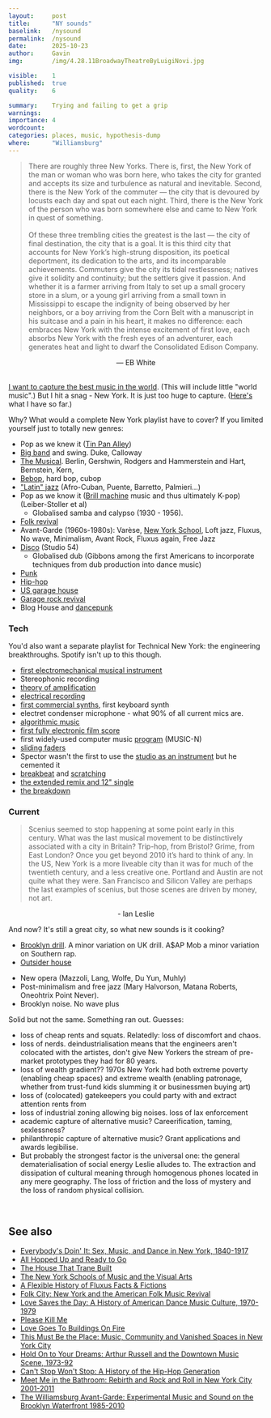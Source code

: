```yaml
---
layout:     post
title:      "NY sounds"
baselink:   /nysound
permalink:  /nysound
date:       2025-10-23
author:     Gavin
img:        /img/4.28.11BroadwayTheatreByLuigiNovi.jpg

visible:    1
published:  true
quality:    6

summary:    Trying and failing to get a grip
warnings: 	
importance: 4
wordcount:  
categories: places, music, hypothesis-dump
where:      "Williamsburg"
---
```



> There are roughly three New Yorks. There is, first, the New York of the man or woman who was born here, who takes the city for granted and accepts its size and turbulence as natural and inevitable. Second, there is the New York of the commuter — the city that is devoured by locusts each day and spat out each night. Third, there is the New York of the person who was born somewhere else and came to New York in quest of something.<br><br>Of these three trembling cities the greatest is the last — the city of final destination, the city that is a goal. It is this third city that accounts for New York’s high-strung disposition, its poetical deportment, its dedication to the arts, and its incomparable achievements. Commuters give the city its tidal restlessness; natives give it solidity and continuity; but the settlers give it passion. And whether it is a farmer arriving from Italy to set up a small grocery store in a slum, or a young girl arriving from a small town in Mississippi to escape the indignity of being observed by her neighbors, or a boy arriving from the Corn Belt with a manuscript in his suitcase and a pain in his heart, it makes no difference: each embraces New York with the intense excitement of first love, each absorbs New York with the fresh eyes of an adventurer, each generates heat and light to dwarf the Consolidated Edison Company.

<center>— EB White</center>

<br>


<a href="/nation-sound">I want to capture the best music in the world</a>. (This will include little "world music".) But I hit a snag - New York. It is just too huge to capture. ([Here's](https://open.spotify.com/playlist/0He9PPzeJfgHrjMJ5DPujT?si=W5P4eMmwSCehYJBIcTW-0g&pi=ZJ0uSBR4R22-D) what I have so far.)

Why? What would a complete New York playlist have to cover? If you limited yourself just to totally new genres:


* Pop as we knew it ([Tin Pan Alley](https://open.spotify.com/playlist/22TWbFEbnhHv3CLCxOjoBW?si=-0SC9IIwSk6uHUE3HIBG_w&pi=5SwGoSP5TNmJV))
* [Big band](https://open.spotify.com/playlist/2cjIvuw4VVOQSeUAZfNiqY?si=IkjX9sTLTFq1akTzCO8msw) and swing. Duke, Calloway
* [The Musical](https://open.spotify.com/playlist/34lA7pQ48yZ0osu0L0Khho?si=7lvxp__-TBiXPaEH2soYTw&pi=jOiFSjX3Sei8p). Berlin, Gershwin, Rodgers and Hammerstein and Hart, Bernstein, Kern, 
* [Bebop](https://open.spotify.com/playlist/6qu37CqWnpFDUFsJDAdHdJ?si=7n67uKSdQsuj5TwVgvLrdw&pi=Ud-2MsEJTmqgg), hard bop, cubop
* ["Latin" jazz](https://open.spotify.com/playlist/4U0S060zi7Ldp6iS2Q5Xkw?si=PDhtm0gcQQWqRgCSXm6k_Q) (Afro-Cuban, Puente, Barretto, Palmieri...)
* Pop as we know it ([Brill machine](https://open.spotify.com/playlist/0O2lJe2zHcqCCjGAM0pU5W?si=tffcxHjXSvSIFFM-xjE0QQ&pi=IFsQTFoWTeud5) music and thus ultimately K-pop) (Leiber-Stoller et al)
	* Globalised samba and calypso (1930 - 1956).
* [Folk revival](https://open.spotify.com/playlist/62mKVd7nGrd5HdhZRsxBHR?si=eAluZS6xTHCncKlhA0wQGw&pi=xw3hzLGQQn2i-)
* Avant-Garde (1960s-1980s): Varèse, [New York School](https://open.spotify.com/playlist/08iPwSfynzSNMXJwYFiiFj?si=rGDRSMLUR0G6xnrfa3QvlQ&pi=UJZoEbP6Sn6_u), Loft jazz, Fluxus, No wave, Minimalism, Avant Rock, Fluxus again, Free Jazz
* [Disco](https://open.spotify.com/playlist/6LvkhZKZnOC2jpkTDysWhT?si=HS4Jf9HURd6fToHxrp0N6g&pi=z6wlFeehQlCL3 ) (Studio 54)
	* Globalised dub (Gibbons among the first Americans to incorporate techniques from dub production into dance music)
* [Punk](https://open.spotify.com/playlist/3txw9Twsf7TKyTsre8e5a4?si=sZhgwVSBRrO2POAbVh0tLw&pi=H0E2-mUtTxe5W)
* [Hip-hop](https://open.spotify.com/playlist/5M7jmBRGGEAB9whDzUjdyw?si=nvaR6l30TU-XOw7TT9ST9Q&pi=CvWJ8atfSEGd8)
* [US garage house](https://open.spotify.com/playlist/7hiyXzw0hbzypzwDNQND8O?si=uJ_Ql5REQLGXcdi4CtUKpg&pi=umE3CLZESwqGj)
* [Garage rock revival](https://open.spotify.com/playlist/7swwwKWs3KpKlH26TVUyAU?si=Fw78JUVHSHmnr4qM361miw)
* Blog House and [dancepunk](https://open.spotify.com/playlist/5H6pxrgLJrRKckNKi7C6s4?si=P5ne7MYEQP6RYsA8a8KA7Q&pi=vV0-9mxESnuYz) 

### Tech

You'd also want a separate playlist for Technical New York: the engineering breakthroughs. Spotify isn't up to this though.

* [first electromechanical musical instrument](https://en.wikipedia.org/wiki/Telharmonium)
* Stereophonic recording
* [theory of amplification](https://ieeexplore.ieee.org/document/1641311)
* [electrical recording](https://www.mixonline.com/technology/1925-western-electricbell-labs-electrical-recording-383620)
* [first commercial synths](https://en.wikipedia.org/wiki/Moog_synthesizer), first keyboard synth
* electret condenser microphone - what 90% of all current mics are.
* [algorithmic music](https://en.wikipedia.org/wiki/Electronium)
* [first fully electronic film score](https://en.wikipedia.org/wiki/Bebe_and_Louis_Barron)
* first widely-used computer music [program](https://120years.net/music-n-max-mathews-usa-1957/) (MUSIC-N)
* [sliding faders](https://christiansmusicmusings.wordpress.com/2018/02/13/tom-dowd-humble-music-genius-behind-the-scenes/)
* Spector wasn't the first to use the [studio as an instrument](https://en.wikipedia.org/wiki/Recording_studio_as_an_instrument#1940s%E2%80%931950s) but he cemented it
* [breakbeat](https://www.grafftergallery.com/2023/02/the-breakbeat-king-innovative-djing-of.html) and [scratching](https://en.wikipedia.org/wiki/Grand_Wizzard_Theodore)
* [the extended remix and 12" single](https://daily.redbullmusicacademy.com/2017/11/tom-moulton-interview/)
* [the breakdown](https://magazine.waxpoetics.com/article/tom-moulton-beat-doctor/)



### Current 

> Scenius seemed to stop happening at some point early in this century. What was the last musical movement to be distinctively associated with a city in Britain? Trip-hop, from Bristol? Grime, from East London? Once you get beyond 2010 it’s hard to think of any. In the US, New York is a more liveable city than it was for much of the twentieth century, and a less creative one. Portland and Austin are not quite what they were. San Francisco and Silicon Valley are perhaps the last examples of scenius, but those scenes are driven by money, not art.

<center>- Ian Leslie</center>

And now? It's still a great city, so what new sounds is it cooking?

* [Brooklyn drill](https://en.wikipedia.org/wiki/Brooklyn_drill). A minor variation on UK drill. A$AP Mob a minor variation on Southern rap. 
* [Outsider house](https://en.wikipedia.org/wiki/L.I.E.S.)
<!-- * Jazz Revival.  -->
* New opera (Mazzoli, Lang, Wolfe, Du Yun, Muhly)
* Post-minimalism and free jazz (Mary Halvorson, Matana Roberts, Oneohtrix Point Never). 
* Brooklyn noise. No wave plus

Solid but not the same. Something ran out. Guesses:

* loss of cheap rents and squats. Relatedly: loss of discomfort and chaos.
* loss of nerds. deindustrialisation means that the engineers aren't colocated with the artistes, don't give New Yorkers the stream of pre-market prototypes they had for 80 years.   
* loss of wealth gradient?? 1970s New York had both extreme poverty (enabling cheap spaces) and extreme wealth (enabling patronage, whether from trust-fund kids slumming it or businessmen buying art)
* loss of (colocated) gatekeepers you could party with and extract attention rents from
* loss of industrial zoning allowing big noises. loss of lax enforcement 
* academic capture of alternative music? Careerification, taming, sexlessness?
* philanthropic capture of alternative music? Grant applications and awards legibilise.
* But probably the strongest factor is the universal one: the general dematerialisation of social energy Leslie alludes to. The extraction and dissipation of cultural meaning through homogenous phones located in any mere geography. The loss of friction and the loss of mystery and the loss of random physical collision.

<br>

## See also

* [Everybody's Doin' It: Sex, Music, and Dance in New York, 1840-1917](https://www.goodreads.com/book/show/41817533-everybody-s-doin-it)
* [All Hopped Up and Ready to Go](https://www.goodreads.com/book/show/6585095-all-hopped-up-and-ready-to-go)
* [The House That Trane Built](https://www.goodreads.com/book/show/298222.The_House_That_Trane_Built)
* [The New York Schools of Music and the Visual Arts](https://www.routledge.com/The-New-York-Schools-of-Music-and-the-Visual-Arts/Johnson/p/book/9780415936941)
* [A Flexible History of Fluxus Facts & Fictions](https://www.goodreads.com/book/show/572111.A_Flexible_History_of_Fluxus_Facts_Fictions)
* [Folk City: New York and the American Folk Music Revival](https://www.goodreads.com/en/book/show/23461144-folk-city)
* [Love Saves the Day: A History of American Dance Music Culture, 1970-1979](https://www.goodreads.com/book/show/329133.Love_Saves_the_Day)
* [Please Kill Me](https://pleasekillme.com/please-kill-uncensored-oral-history-punk-book/)
* [Love Goes To Buildings On Fire](https://www.goodreads.com/book/show/11331168-love-goes-to-buildings-on-fire)
* [This Must Be the Place: Music, Community and Vanished Spaces in New York City](https://www.goodreads.com/book/show/62005777-this-must-be-the-place)
* [Hold On to Your Dreams: Arthur Russell and the Downtown Music Scene, 1973-92](https://www.goodreads.com/book/show/6512666-hold-on-to-your-dreams)
* [Can't Stop Won't Stop: A History of the Hip-Hop Generation](https://www.goodreads.com/book/show/54754.Can_t_Stop_Won_t_Stop)
* [Meet Me in the Bathroom: Rebirth and Rock and Roll in New York City 2001-2011](https://www.goodreads.com/book/show/25816741-meet-me-in-the-bathroom)
* [The Williamsburg Avant-Garde: Experimental Music and Sound on the Brooklyn Waterfront 1985-2010](https://www.dukeupress.edu/the-williamsburg-avant-garde)

